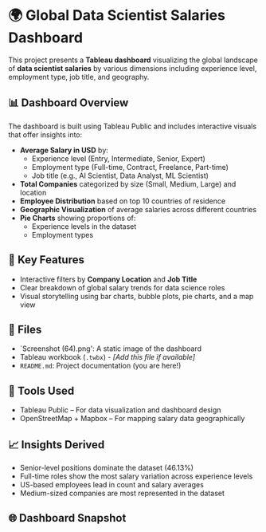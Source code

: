 # 🌍 Global Data Scientist Salaries Dashboard

This project presents a **Tableau dashboard** visualizing the global landscape of **data scientist salaries** by various dimensions including experience level, employment type, job title, and geography.

## 📊 Dashboard Overview

The dashboard is built using Tableau Public and includes interactive visuals that offer insights into:

- **Average Salary in USD** by:
  - Experience level (Entry, Intermediate, Senior, Expert)
  - Employment type (Full-time, Contract, Freelance, Part-time)
  - Job title (e.g., AI Scientist, Data Analyst, ML Scientist)
- **Total Companies** categorized by size (Small, Medium, Large) and location
- **Employee Distribution** based on top 10 countries of residence
- **Geographic Visualization** of average salaries across different countries
- **Pie Charts** showing proportions of:
  - Experience levels in the dataset
  - Employment types

## 📍 Key Features

- Interactive filters by **Company Location** and **Job Title**
- Clear breakdown of global salary trends for data science roles
- Visual storytelling using bar charts, bubble plots, pie charts, and a map view

## 📁 Files

- `Screenshot (64).png': A static image of the dashboard
- Tableau workbook (`.twbx`) - *[Add this file if available]*
- `README.md`: Project documentation (you are here!)

## 📌 Tools Used

- Tableau Public – For data visualization and dashboard design
- OpenStreetMap + Mapbox – For mapping salary data geographically

## 📈 Insights Derived

- Senior-level positions dominate the dataset (46.13%)
- Full-time roles show the most salary variation across experience levels
- US-based employees lead in count and salary averages
- Medium-sized companies are most represented in the dataset

## 🌐 Dashboard Snapshot


